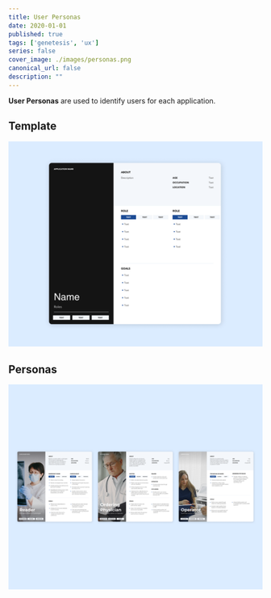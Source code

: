 ```yaml
---
title: User Personas
date: 2020-01-01
published: true
tags: ['genetesis', 'ux']
series: false
cover_image: ./images/personas.png
canonical_url: false
description: ""
---
```


**User Personas** are used to identify users for each application.

## Template

![Image](./images/personas-00.png)

## Personas

![Image](./images/personas-01.png)
